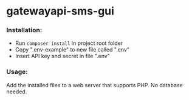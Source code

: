 # gatewayapi-sms-gui
### Installation:
- Run `composer install` in project root folder
- Copy ".env-example" to new file called ".env"
- Insert API key and secret in file ".env"
### Usage:
Add the installed files to a web server that supports PHP. No database needed.
